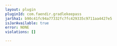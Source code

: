```yaml
---
layout: plugin
pluginId: com.faendir.gradlekeepass
jarSha1: b90c41fc94a77332fc7fc429335c9711aa4427e5
isJarAvailable: true
error: NONE
violations: []

---
```

